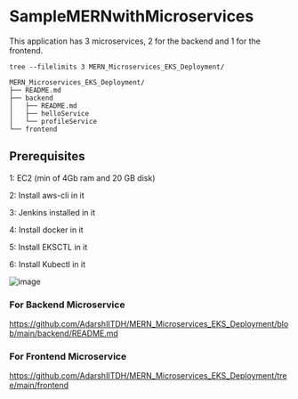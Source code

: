 # SampleMERNwithMicroservices

This application has 3 microservices, 2 for the backend and 1 for the frontend.
```
tree --filelimits 3 MERN_Microservices_EKS_Deployment/
```
```
MERN_Microservices_EKS_Deployment/
├── README.md
├── backend
│   ├── README.md
│   ├── helloService  
│   └── profileService  
└── frontend 
```
## Prerequisites
   1: EC2 (min of 4Gb ram and 20 GB disk)

2: Install aws-cli in it 

3: Jenkins installed in it

4: Install docker in it

5: Install EKSCTL in it

6: Install Kubectl in it


![image](https://github.com/AdarshIITDH/SampleMERNwithMicroservices/assets/60352729/73977351-6211-445d-af38-9e6151a49663)


### For Backend Microservice

https://github.com/AdarshIITDH/MERN_Microservices_EKS_Deployment/blob/main/backend/README.md

### For Frontend Microservice

https://github.com/AdarshIITDH/MERN_Microservices_EKS_Deployment/tree/main/frontend
